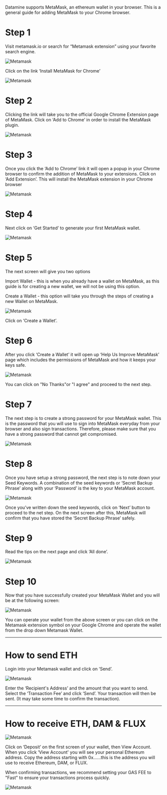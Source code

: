 Datamine supports MetaMask, an ethereum wallet in your browser. This is a general guide for adding MetaMask to your Chrome browser.  

# Step 1

Visit metamask.io or search for “Metamask extension” using your favorite search engine.

![Metamask](helpArticles/assets/images/pngs/metamask/metamask1.png#_maxWidth=512)

Click on the link ‘Install MetaMask for Chrome’

![Metamask](helpArticles/assets/images/pngs/metamask/metamask2.png#_maxWidth=512)

# Step 2

Clicking the link will take you to the official Google Chrome Extension page of MetaMask. Click on ‘Add to Chrome’ in order to install the MetaMask plugin.

![Metamask](helpArticles/assets/images/pngs/metamask/metamask3.png#_maxWidth=512)

# Step 3

Once you click the ‘Add to Chrome’ link it will open a popup in your Chrome browser to confirm the addition of MetaMask to your extensions. Click on ‘Add Extension’. This will install the MetaMask extension in your Chrome browser

![Metamask](helpArticles/assets/images/pngs/metamask/metamask4.png#_maxWidth=512)

# Step 4

Next click on ‘Get Started’ to generate your first MetaMask wallet.

![Metamask](helpArticles/assets/images/pngs/metamask/metamask5.png#_maxWidth=512)

# Step 5

The next screen will give you two options

Import Wallet - this is when you already have a wallet on MetaMask, as this guide is for creating a new wallet, we will not be using this option.

Create a Wallet - this option will take you through the steps of creating a new Wallet on MetaMask.

![Metamask](helpArticles/assets/images/pngs/metamask/metamask6.png#_maxWidth=512)

Click on ‘Create a Wallet’.

# Step 6

After you click ‘Create a Wallet’ it will open up ‘Help Us Improve MetaMask’ page which includes the permissions of MetaMask and how it keeps your keys safe.

![Metamask](helpArticles/assets/images/pngs/metamask/metamask7.png#_maxWidth=512)

You can click on "No Thanks"or "I agree" and proceed to the next step.

# Step 7

The next step is to create a strong password for your MetaMask wallet. This is the password that you will use to sign into MetaMask everyday from your browser and also sign transactions. Therefore, please make sure that you have a strong password that cannot get compromised.

![Metamask](helpArticles/assets/images/pngs/metamask/metamask8.png#_maxWidth=512)

# Step 8

Once you have setup a strong password, the next step is to note down your Seed Keywords. A combination of the seed keywords or ‘Secret Backup Phrase’ along with your ‘Password’ is the key to your MetaMask account.

![Metamask](helpArticles/assets/images/pngs/metamask/metamask9.png#_maxWidth=512)

Once you’ve written down the seed keywords, click on ‘Next’ button to proceed to the net step. On the next screen after this, MetaMask will confirm that you have stored the ‘Secret Backup Phrase’ safely.

# Step 9

Read the tips on the next page and click ‘All done’. 

![Metamask](helpArticles/assets/images/pngs/metamask/metamask10.png#_maxWidth=512)

# Step 10

Now that you have successfully created your MetaMask Wallet and you will be at the following screen:

![Metamask](helpArticles/assets/images/pngs/metamask/metamask11.png#_maxWidth=512)

You can operate your wallet from the above screen or you can click on the Metamask extension symbol on your Google Chrome and operate the wallet from the drop down Metamask Wallet.

---

# How to send ETH

Login into your Metamask wallet and click on ‘Send’.

![Metamask](helpArticles/assets/images/pngs/metamask/metamask12.png#_maxWidth=512)

Enter the ‘Recipient's Address’ and the amount that you want to send. Select the ‘Transaction Fee’ and click ‘Send’. Your transaction will then be sent. (It may take some time to confirm the transaction).

---

# How to receive ETH, DAM & FLUX

![Metamask](helpArticles/assets/images/pngs/metamask/metamask13.png#_maxWidth=512)

Click on ‘Deposit’ on the first screen of your wallet, then View Account. When you click ‘View Account' you will see your personal Ethereum address. Copy the address starting with 0x……this is the address you will use to receive Ethereum, DAM, or FLUX.

When confirming transactions, we recommend setting your GAS FEE to "Fast" to ensure your transactions process quickly.

![Metamask](helpArticles/assets/images/pngs/metamask/metamask14.png#_maxWidth=512)
